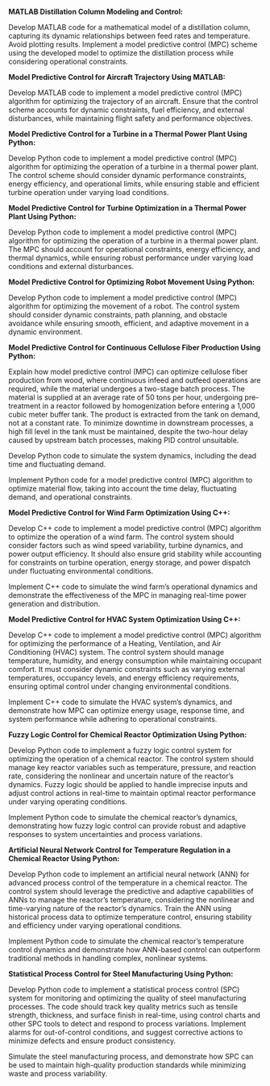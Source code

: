 **MATLAB Distillation Column Modeling and Control:**

Develop MATLAB code for a mathematical model of a distillation column, capturing its dynamic relationships between feed rates and temperature. Avoid plotting results.
Implement a model predictive control (MPC) scheme using the developed model to optimize the distillation process while considering operational constraints.

**Model Predictive Control for Aircraft Trajectory Using MATLAB:**

Develop MATLAB code to implement a model predictive control (MPC) algorithm for optimizing the trajectory of an aircraft. Ensure that the control scheme accounts for dynamic constraints, fuel efficiency, and external disturbances, while maintaining flight safety and performance objectives.

**Model Predictive Control for a Turbine in a Thermal Power Plant Using Python:**

Develop Python code to implement a model predictive control (MPC) algorithm for optimizing the operation of a turbine in a thermal power plant. The control scheme should consider dynamic performance constraints, energy efficiency, and operational limits, while ensuring stable and efficient turbine operation under varying load conditions.

**Model Predictive Control for Turbine Optimization in a Thermal Power Plant Using Python:**

Develop Python code to implement a model predictive control (MPC) algorithm for optimizing the operation of a turbine in a thermal power plant. The MPC should account for operational constraints, energy efficiency, and thermal dynamics, while ensuring robust performance under varying load conditions and external disturbances.

**Model Predictive Control for Optimizing Robot Movement Using Python:**

Develop Python code to implement a model predictive control (MPC) algorithm for optimizing the movement of a robot. The control system should consider dynamic constraints, path planning, and obstacle avoidance while ensuring smooth, efficient, and adaptive movement in a dynamic environment.

**Model Predictive Control for Continuous Cellulose Fiber Production Using Python:**

Explain how model predictive control (MPC) can optimize cellulose fiber production from wood, where continuous infeed and outfeed operations are required, while the material undergoes a two-stage batch process. The material is supplied at an average rate of 50 tons per hour, undergoing pre-treatment in a reactor followed by homogenization before entering a 1,000 cubic meter buffer tank. The product is extracted from the tank on demand, not at a constant rate. To minimize downtime in downstream processes, a high fill level in the tank must be maintained, despite the two-hour delay caused by upstream batch processes, making PID control unsuitable.

Develop Python code to simulate the system dynamics, including the dead time and fluctuating demand.

Implement Python code for a model predictive control (MPC) algorithm to optimize material flow, taking into account the time delay, fluctuating demand, and operational constraints.

**Model Predictive Control for Wind Farm Optimization Using C++:**

Develop C++ code to implement a model predictive control (MPC) algorithm to optimize the operation of a wind farm. The control system should consider factors such as wind speed variability, turbine dynamics, and power output efficiency. It should also ensure grid stability while accounting for constraints on turbine operation, energy storage, and power dispatch under fluctuating environmental conditions.

Implement C++ code to simulate the wind farm’s operational dynamics and demonstrate the effectiveness of the MPC in managing real-time power generation and distribution.

**Model Predictive Control for HVAC System Optimization Using C++:**

Develop C++ code to implement a model predictive control (MPC) algorithm for optimizing the performance of a Heating, Ventilation, and Air Conditioning (HVAC) system. The control system should manage temperature, humidity, and energy consumption while maintaining occupant comfort. It must consider dynamic constraints such as varying external temperatures, occupancy levels, and energy efficiency requirements, ensuring optimal control under changing environmental conditions.

Implement C++ code to simulate the HVAC system’s dynamics, and demonstrate how MPC can optimize energy usage, response time, and system performance while adhering to operational constraints.

**Fuzzy Logic Control for Chemical Reactor Optimization Using Python:**

Develop Python code to implement a fuzzy logic control system for optimizing the operation of a chemical reactor. The control system should manage key reactor variables such as temperature, pressure, and reaction rate, considering the nonlinear and uncertain nature of the reactor’s dynamics. Fuzzy logic should be applied to handle imprecise inputs and adjust control actions in real-time to maintain optimal reactor performance under varying operating conditions.

Implement Python code to simulate the chemical reactor’s dynamics, demonstrating how fuzzy logic control can provide robust and adaptive responses to system uncertainties and process variations.

**Artificial Neural Network Control for Temperature Regulation in a Chemical Reactor Using Python:**

Develop Python code to implement an artificial neural network (ANN) for advanced process control of the temperature in a chemical reactor. The control system should leverage the predictive and adaptive capabilities of ANNs to manage the reactor’s temperature, considering the nonlinear and time-varying nature of the reactor’s dynamics. Train the ANN using historical process data to optimize temperature control, ensuring stability and efficiency under varying operational conditions.

Implement Python code to simulate the chemical reactor’s temperature control dynamics and demonstrate how ANN-based control can outperform traditional methods in handling complex, nonlinear systems.

**Statistical Process Control for Steel Manufacturing Using Python:**

Develop Python code to implement a statistical process control (SPC) system for monitoring and optimizing the quality of steel manufacturing processes. The code should track key quality metrics such as tensile strength, thickness, and surface finish in real-time, using control charts and other SPC tools to detect and respond to process variations. Implement alarms for out-of-control conditions, and suggest corrective actions to minimize defects and ensure product consistency.

Simulate the steel manufacturing process, and demonstrate how SPC can be used to maintain high-quality production standards while minimizing waste and process variability.
